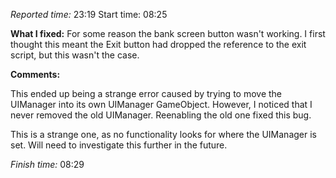 
*Reported time:* 23:19
Start time: 08:25

**What I fixed:**
For some reason the bank screen button wasn't working. I first thought this meant the Exit button had dropped the reference to the exit script, but this wasn't the case.

**Comments:**

This ended up being a strange error caused by trying to move the UIManager into its own UIManager GameObject. However, I noticed that I never removed the old UIManager. Reenabling the old one fixed this bug. 

This is a strange one, as no functionality looks for where the UIManager is set. Will need to investigate this further in the future.

*Finish time:* 08:29
